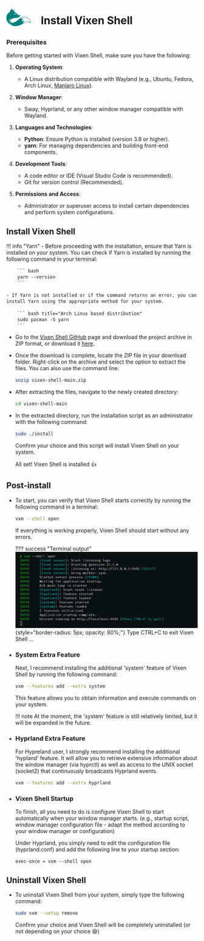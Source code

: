 <h1>
  <img src="../assets/vixen_logo.svg" alt="Vixen Logo" width=64 style="vertical-align: -40%; margin-right: 20px;">
  Install Vixen Shell
</h1>

### Prerequisites

Before getting started with Vixen Shell, make sure you have the following:

1. **Operating System**:
    - A Linux distribution compatible with Wayland (e.g., Ubuntu, Fedora, Arch Linux, [Manjaro Linux](https://manjaro.org/)).

2. **Window Manager**:
    - Sway, Hyprland, or any other window manager compatible with Wayland.

3. **Languages and Technologies**:
    - **Python**: Ensure Python is installed (version 3.8 or higher).
    - **yarn**: For managing dependencies and building front-end components.

4. **Development Tools**:
    - A code editor or IDE (Visual Studio Code is recommended).
    - Git for version control (Recommended).

5. **Permissions and Access**:
    - Administrator or superuser access to install certain dependencies and perform system configurations.

## Install Vixen Shell

!!! info "Yarn"
    - Before proceeding with the installation, ensure that Yarn is installed on your system. You can check if Yarn is installed by running the following command in your terminal:

        ``` bash
        yarn --version
        ```

    - If Yarn is not installed or if the command returns an error, you can install Yarn using the appropriate method for your system.

        ``` bash title="Arch Linux based distribution"
        sudo pacman -S yarn
        ```

- Go to the [Vixen Shell GitHub](https://github.com/vixen-shell/vixen-shell) page and download the project archive in ZIP format, or download it [here](https://github.com/vixen-shell/vixen-shell/archive/refs/heads/main.zip).

- Once the download is complete, locate the ZIP file in your download folder. Right-click on the archive and select the option to extract the files. You can also use the command line:

    ``` bash
    unzip vixen-shell-main.zip
    ```

- After extracting the files, navigate to the newly created directory:

    ``` bash
    cd vixen-shell-main
    ```

- In the extracted directory, run the installation script as an administrator with the following command:

    ``` bash
    sudo ./install
    ```
    Confirm your choice and this script will install Vixen Shell on your system.

    All set! Vixen Shell is installed :thumbsup:

## Post-install

* To start, you can verify that Vixen Shell starts correctly by running the following command in a terminal:

    ``` bash
    vxm --shell open
    ```
    If everything is working properly, Vixen Shell should start without any errors.

    ??? success "Terminal output"
        ![img](./assets/figures/term_first_start.png){style="border-radius: 5px; opacity: 80%;"}
        Type CTRL+C to exit Vixen Shell ...

* ### System Extra Feature
    
    Next, I recommend installing the additional 'system' feature of Vixen Shell by running the following command:

    ``` bash
    vxm --features add --extra system
    ```
    This feature allows you to obtain information and execute commands on your system.

    !!! note
        At the moment, the 'system' feature is still relatively limited, but it will be expanded in the future.

* ### Hyprland Extra Feature

    For Hypreland user, I strongly recommend installing the additional 'hypland' feature. It will allow you to retrieve extensive information about the window manager (via hyprctl) as well as access to the UNIX socket (socket2) that continuously broadcasts Hyprland events.

    ``` bash
    vxm --features add --extra hyprland
    ```

* ### Vixen Shell Startup

    To finish, all you need to do is configure Vixen Shell to start automatically when your window manager starts. (e.g., startup script, window manager configuration file - adapt the method according to your window manager or configuration)

    Under Hyprland, you simply need to edit the configuration file (hyprland.conf) and add the following line to your startup section:

    ``` title="hyprland.conf"
    exec-once = vxm --shell open
    ```

## Uninstall Vixen Shell

- To uninstall Vixen Shell from your system, simply type the following command:

    ``` bash
    sudo vxm --setup remove
    ```
    Confirm your choice and Vixen Shell will be completely uninstalled (or not depending on your choice :smile:)